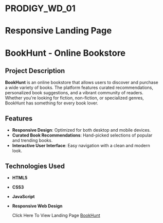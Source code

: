 # PRODIGY_WD_01
# Responsive Landing Page
# BookHunt - Online Bookstore

## Project Description

**BookHunt** is an online bookstore that allows users to discover and purchase a wide variety of books. The platform features curated recommendations, personalized book suggestions, and a vibrant community of readers. Whether you're looking for fiction, non-fiction, or specialized genres, BookHunt has something for every book lover.

## Features

- **Responsive Design**: Optimized for both desktop and mobile devices.
- **Curated Book Recommendations**: Hand-picked selections of popular and trending books.
- **Interactive User Interface**: Easy navigation with a clean and modern look.


## Technologies Used

- **HTML5**
- **CSS3**
- **JavaScript**
- **Responsive Web Design**

  Click Here To View Landing Page <a href="https://sarubala-msbala4455.github.io/PRODIGY_WD_01/">BookHunt</a>


